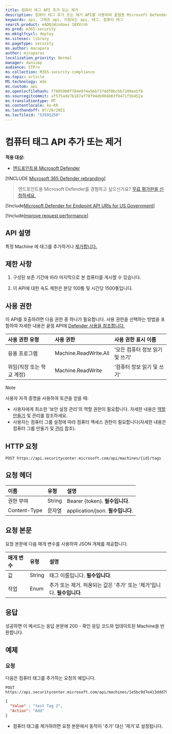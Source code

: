 ```yaml
---
title: 컴퓨터 태그 API 추가 또는 제거
description: 컴퓨터 태그 추가 또는 제거 API를 사용하여 끝점용 Microsoft Defender에서 컴퓨터의 태그를 추가하거나 제거하는 방법을 학습합니다.
keywords: api, 그래프 api, 지원되는 api, 태그, 컴퓨터 태그
search.product: eADQiWindows 10XVcnh
ms.prod: m365-security
ms.mktglfcycl: deploy
ms.sitesec: library
ms.pagetype: security
ms.author: macapara
author: mjcaparas
localization_priority: Normal
manager: dansimp
audience: ITPro
ms.collection: M365-security-compliance
ms.topic: article
MS.technology: mde
ms.custom: api
ms.openlocfilehash: ff885980f784e9f4a56b737ddf0bc6b7109ee5f6
ms.sourcegitcommit: af575ade7b187af70f94db904b03f0471f56452a
ms.translationtype: MT
ms.contentlocale: ko-KR
ms.lasthandoff: 07/26/2021
ms.locfileid: "53591250"
---
```

# <a name="add-or-remove-machine-tags-api"></a>컴퓨터 태그 API 추가 또는 제거

**적용 대상:**

- [엔드포인트용 Microsoft Defender](https://go.microsoft.com/fwlink/p/?linkid=2154037)

[!INCLUDE [Microsoft 365 Defender rebranding](../../includes/microsoft-defender.md)]

> 엔드포인트용 Microsoft Defender를 경험하고 싶으신가요? [무료 평가판을 신청하세요.](https://www.microsoft.com/microsoft-365/windows/microsoft-defender-atp?ocid=docs-wdatp-exposedapis-abovefoldlink)

[!include[Microsoft Defender for Endpoint API URIs for US Government](../../includes/microsoft-defender-api-usgov.md)]

[!include[Improve request performance](../../includes/improve-request-performance.md)]

## <a name="api-description"></a>API 설명

특정 Machine 에 태그를 추가하거나 [제거합니다.](machine.md)

## <a name="limitations"></a>제한 사항

1. 구성된 보존 기간에 따라 마지막으로 본 컴퓨터를 게시할 수 있습니다.

2. 이 API에 대한 속도 제한은 분당 100통 및 시간당 1500통입니다.

## <a name="permissions"></a>사용 권한

이 API를 호출하려면 다음 권한 중 하나가 필요합니다. 사용 권한을 선택하는 방법을 포함하여 자세한 내용은 끝점 API에 [Defender 사용을 참조합니다.](apis-intro.md)

사용 권한 유형|사용 권한|사용 권한 표시 이름
:---|:---|:---
응용 프로그램|Machine.ReadWrite.All|'모든 컴퓨터 정보 읽기 및 쓰기'
위임(직장 또는 학교 계정)|Machine.ReadWrite|'컴퓨터 정보 읽기 및 쓰기'

> [!NOTE]
> 사용자 자격 증명을 사용하여 토큰을 얻을 때:
>
> - 사용자에게 최소한 '보안 설정 관리'의 역할 권한이 필요합니다. 자세한 내용은 [역할 만들기](user-roles.md) 및 관리를 참조하세요.
> - 사용자는 컴퓨터 그룹 설정에 따라 컴퓨터 액세스 권한이 필요합니다(자세한 내용은 컴퓨터 그룹 만들기 및 [관리](machine-groups.md) 참조).

## <a name="http-request"></a>HTTP 요청

```http
POST https://api.securitycenter.microsoft.com/api/machines/{id}/tags
```

## <a name="request-headers"></a>요청 헤더

이름|유형|설명
:---|:---|:---
권한 부여|String|Bearer {token}. **필수입니다**.
Content-Type|문자열|application/json. **필수입니다**.

## <a name="request-body"></a>요청 본문

요청 본문에 다음 매개 변수를 사용하여 JSON 개체를 제공합니다.

매개 변수|유형|설명
:---|:---|:---
값|String|태그 이름입니다. **필수입니다**.
작업|Enum|추가 또는 제거. 허용되는 값은 '추가' 또는 '제거'입니다. **필수입니다**.

## <a name="response"></a>응답

성공하면 이 메서드는 응답 본문에 200 - 확인 응답 코드와 업데이트된 Machine을 반환합니다.

## <a name="example"></a>예제

### <a name="request"></a>요청

다음은 컴퓨터 태그를 추가하는 요청의 예입니다.

```http
POST https://api.securitycenter.microsoft.com/api/machines/1e5bc9d7e413ddd7902c2932e418702b84d0cc07/tags
```

```json
{
  "Value" : "test Tag 2",
  "Action": "Add"
}
```

- 컴퓨터 태그를 제거하려면 요청 본문에서 동작이 '추가' 대신 '제거'로 설정됩니다.
